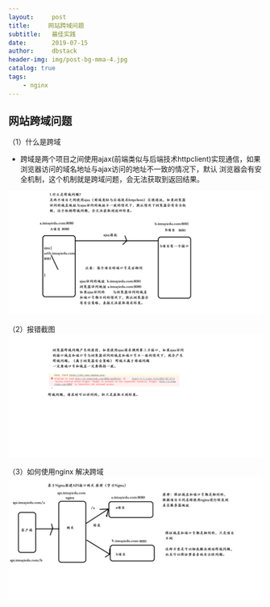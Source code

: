 ```yaml
---
layout:     post
title:     网站跨域问题
subtitle:   最佳实践
date:       2019-07-15
author:     dbstack
header-img: img/post-bg-mma-4.jpg
catalog: true
tags:
    - nginx
---
```

## 网站跨域问题
（1）什么是跨域
- 跨域是两个项目之间使用ajax(前端类似与后端技术httpclient)实现通信，如果浏览器访问的域名地址与ajax访问的地址不一致的情况下，默认
浏览器会有安全机制，这个机制就是跨域问题，会无法获取到返回结果。

![Alt text](https://raw.githubusercontent.com/weiyanwei412/weiyanwei412.github.io/master/img/kuayu1.png)

（2）报错截图
![Alt text](https://raw.githubusercontent.com/weiyanwei412/weiyanwei412.github.io/master/img/kuayu2.png)

（3）如何使用nginx 解决跨域
![Alt text](https://raw.githubusercontent.com/weiyanwei412/weiyanwei412.github.io/master/img/kuayu3.png)
